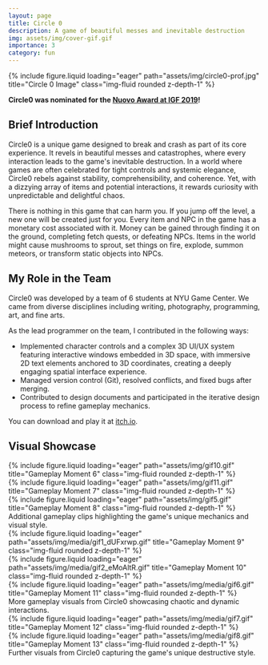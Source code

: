 ```yaml
---
layout: page
title: Circle 0
description: A game of beautiful messes and inevitable destruction
img: assets/img/cover-gif.gif
importance: 3
category: fun
---
```


<div class="row">
    <div class="col-sm mt-3 mt-md-0">
        {% include figure.liquid loading="eager" path="assets/img/circle0-prof.jpg" title="Circle 0 Image" class="img-fluid rounded z-depth-1" %}
    </div>
</div>

**Circle0 was nominated for the [Nuovo Award at IGF 2019](https://igf.com/circle0)!**

## Brief Introduction

Circle0 is a unique game designed to break and crash as part of its core experience. It revels in beautiful messes and catastrophes, where every interaction leads to the game's inevitable destruction. In a world where games are often celebrated for tight controls and systemic elegance, Circle0 rebels against stability, comprehensibility, and coherence. Yet, with a dizzying array of items and potential interactions, it rewards curiosity with unpredictable and delightful chaos.

There is nothing in this game that can harm you. If you jump off the level, a new one will be created just for you. Every item and NPC in the game has a monetary cost associated with it. Money can be gained through finding it on the ground, completing fetch quests, or defeating NPCs. Items in the world might cause mushrooms to sprout, set things on fire, explode, summon meteors, or transform static objects into NPCs.

## My Role in the Team

Circle0 was developed by a team of 6 students at NYU Game Center. We came from diverse disciplines including writing, photography, programming, art, and fine arts.

As the lead programmer on the team, I contributed in the following ways:

- Implemented character controls and a complex 3D UI/UX system featuring interactive windows embedded in 3D space, with immersive 2D text elements anchored to 3D coordinates, creating a deeply engaging spatial interface experience.
- Managed version control (Git), resolved conflicts, and fixed bugs after merging.
- Contributed to design documents and participated in the iterative design process to refine gameplay mechanics.

You can download and play it at [itch.io](https://yesyes.itch.io/circle0).

## Visual Showcase

<div class="row">
    <div class="col-sm mt-3 mt-md-0">
        {% include figure.liquid loading="eager" path="assets/img/gif10.gif" title="Gameplay Moment 6" class="img-fluid rounded z-depth-1" %}
    </div>
    <div class="col-sm mt-3 mt-md-0">
        {% include figure.liquid loading="eager" path="assets/img/gif11.gif" title="Gameplay Moment 7" class="img-fluid rounded z-depth-1" %}
    </div>
    <div class="col-sm mt-3 mt-md-0">
        {% include figure.liquid loading="eager" path="assets/img/gif5.gif" title="Gameplay Moment 8" class="img-fluid rounded z-depth-1" %}
    </div>
</div>
<div class="caption">
    Additional gameplay clips highlighting the game's unique mechanics and visual style.
</div>

<div class="row">
    <div class="col-sm mt-3 mt-md-0">
        {% include figure.liquid loading="eager" path="assets/img/media/gif1_dUFxrwp.gif" title="Gameplay Moment 9" class="img-fluid rounded z-depth-1" %}
    </div>
    <div class="col-sm mt-3 mt-md-0">
        {% include figure.liquid loading="eager" path="assets/img/media/gif2_eMoAltR.gif" title="Gameplay Moment 10" class="img-fluid rounded z-depth-1" %}
    </div>
    <div class="col-sm mt-3 mt-md-0">
        {% include figure.liquid loading="eager" path="assets/img/media/gif6.gif" title="Gameplay Moment 11" class="img-fluid rounded z-depth-1" %}
    </div>
</div>
<div class="caption">
    More gameplay visuals from Circle0 showcasing chaotic and dynamic interactions.
</div>

<div class="row">
    <div class="col-sm mt-3 mt-md-0">
        {% include figure.liquid loading="eager" path="assets/img/media/gif7.gif" title="Gameplay Moment 12" class="img-fluid rounded z-depth-1" %}
    </div>
    <div class="col-sm mt-3 mt-md-0">
        {% include figure.liquid loading="eager" path="assets/img/media/gif8.gif" title="Gameplay Moment 13" class="img-fluid rounded z-depth-1" %}
    </div>
</div>
<div class="caption">
    Further visuals from Circle0 capturing the game's unique destructive style.
</div>
